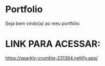 # Portfolio
Seja bem vindo(a) ao meu portfólio

# LINK PARA ACESSAR:
https://sparkly-crumble-231364.netlify.app/
